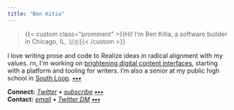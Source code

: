 ```yaml
---
title: "Ben Kitia"
---
```


> {{< custom class="prominent" >}}Hi! I'm Ben Kitia, a software builder in Chicago, IL, 🇺🇸{{< /custom >}}

I love writing prose and code to Realize ideas in radical alignment with my values. rn, I'm working on [brightening digital content interfaces](https://helianth.co/), starting with a platform and tooling for writers. I’m also a senior at my public high school in [South Loop](https://www.flickr.com/search/?sort=interestingness-desc&safe_search=1&text=southloop&view_all=1). **_[•••](/about)_**

**Connect:** _[Twitter](https://twitter.com/benkitia)_ • _[subscribe](/subscribe)_ **_[•••](/connect)_**  
**Contact:** _[email](https://www.kitia.net/email)_ • _[Twitter DM](https://twitter.com/messages/compose?recipient_id=1188270454303277056)_ **_[•••](/contact)_**
